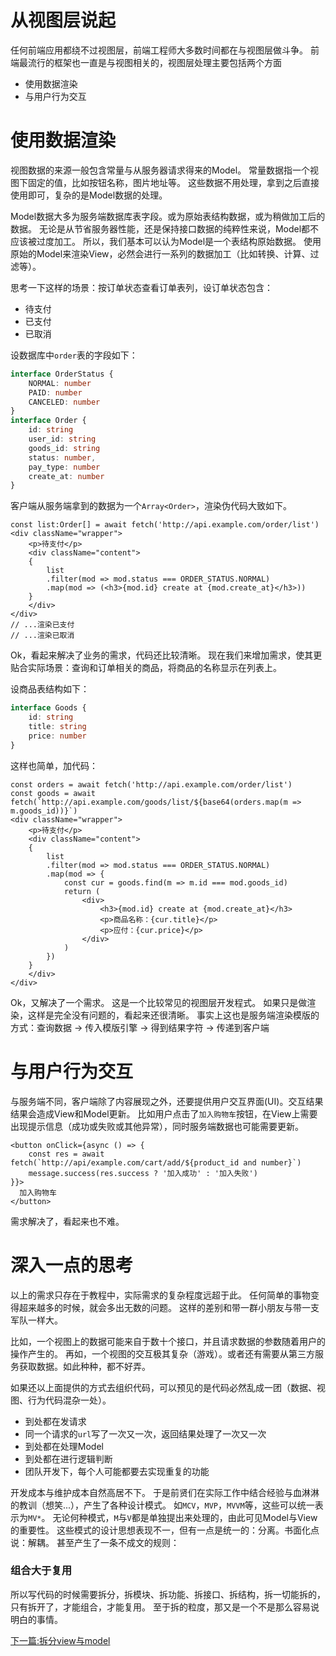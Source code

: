 # 从视图层说起
任何前端应用都绕不过视图层，前端工程师大多数时间都在与视图层做斗争。
前端最流行的框架也一直是与视图相关的，视图层处理主要包括两个方面
+ 使用数据渲染
+ 与用户行为交互

# 使用数据渲染
视图数据的来源一般包含常量与从服务器请求得来的Model。
常量数据指一个视图下固定的值，比如按钮名称，图片地址等。
这些数据不用处理，拿到之后直接使用即可，复杂的是Model数据的处理。

Model数据大多为服务端数据库表字段。或为原始表结构数据，或为稍做加工后的数据。
无论是从节省服务器性能，还是保持接口数据的纯粹性来说，Model都不应该被过度加工。
所以，我们基本可以认为Model是一个表结构原始数据。
使用原始的Model来渲染View，必然会进行一系列的数据加工（比如转换、计算、过滤等）。

思考一下这样的场景：按订单状态查看订单表列，设订单状态包含：
+ 待支付
+ 已支付
+ 已取消

设数据库中`order`表的字段如下：
```TypeScript
interface OrderStatus {
    NORMAL: number
    PAID: number
    CANCELED: number
}
interface Order {
    id: string
    user_id: string
    goods_id: string
    status: number,
    pay_type: number
    create_at: number
}
```

客户端从服务端拿到的数据为一个`Array<Order>`，渲染伪代码大致如下。
```TSX
const list:Order[] = await fetch('http://api.example.com/order/list')
<div className="wrapper">
    <p>待支付</p>
    <div className="content">
    {
        list
        .filter(mod => mod.status === ORDER_STATUS.NORMAL)
        .map(mod => (<h3>{mod.id} create at {mod.create_at}</h3>))
    }
    </div>
</div>
// ...渲染已支付
// ...渲染已取消
```

Ok，看起来解决了业务的需求，代码还比较清晰。
现在我们来增加需求，使其更贴合实际场景：查询和订单相关的商品，将商品的名称显示在列表上。

设商品表结构如下：
```TypeScript
interface Goods {
    id: string
    title: string
    price: number
}
```

这样也简单，加代码：
```TSX
const orders = await fetch('http://api.example.com/order/list')
const goods = await fetch(`http://api.example.com/goods/list/${base64(orders.map(m => m.goods_id))}`)
<div className="wrapper">
    <p>待支付</p>
    <div className="content">
    {
        list
        .filter(mod => mod.status === ORDER_STATUS.NORMAL)
        .map(mod => {
            const cur = goods.find(m => m.id === mod.goods_id)
            return (
                <div>
                    <h3>{mod.id} create at {mod.create_at}</h3>
                    <p>商品名称：{cur.title}</p>
                    <p>应付：{cur.price}</p>
                </div>
            )
        })
    }
    </div>
</div>
```
Ok，又解决了一个需求。
这是一个比较常见的视图层开发程式。
如果只是做渲染，这样是完全没有问题的，看起来还很清晰。
事实上这也是服务端渲染模版的方式：查询数据 -> 传入模版引擎 -> 得到结果字符 -> 传递到客户端

# 与用户行为交互
与服务端不同，客户端除了内容展现之外，还要提供用户交互界面(UI)。交互结果结果会造成View和Model更新。
比如用户点击了`加入购物车`按钮，在View上需要出现提示信息（成功或失败或其他异常），同时服务端数据也可能需要更新。

```TSX
<button onClick={async () => {
    const res = await fetch(`http://api/example.com/cart/add/${product_id and number}`)
    message.success(res.success ? '加入成功' : '加入失败')
}}>
  加入购物车
</button>
```
需求解决了，看起来也不难。


# 深入一点的思考
以上的需求只存在于教程中，实际需求的复杂程度远超于此。
任何简单的事物变得超来越多的时候，就会多出无数的问题。
这样的差别和带一群小朋友与带一支军队一样大。

比如，一个视图上的数据可能来自于数十个接口，并且请求数据的参数随着用户的操作产生的。
再如，一个视图的交互极其复杂（游戏）。或者还有需要从第三方服务获取数据。如此种种，都不好弄。

如果还以上面提供的方式去组织代码，可以预见的是代码必然乱成一团（数据、视图、行为代码混杂一处）。
+ 到处都在发请求
+ 同一个请求的`url`写了一次又一次，返回结果处理了一次又一次
+ 到处都在处理Model
+ 到处都在进行逻辑判断
+ 团队开发下，每个人可能都要去实现重复的功能

开发成本与维护成本自然高居不下。
于是前贤们在实际工作中结合经验与血淋淋的教训（想笑...），产生了各种设计模式。
如`MCV`，`MVP`，`MVVM`等，这些可以统一表示为`MV*`。
无论何种模式，`M`与`V`都是单独提出来处理的，由此可见Model与View的重要性。
这些模式的设计思想表现不一，但有一点是统一的：分离。书面化点说：解耦。
甚至产生了一条不成文的规则：
### 组合大于复用

所以写代码的时候需要拆分，拆模块、拆功能、拆接口、拆结构，拆一切能拆的，只有拆开了，才能组合，才能复用。
至于拆的粒度，那又是一个不是那么容易说明白的事情。

[下一篇:拆分view与model](./2-split-view-and-model.md)

